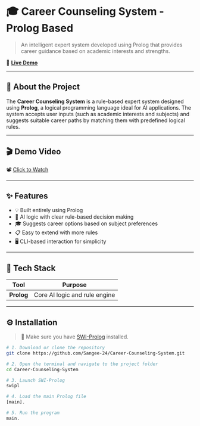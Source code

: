 # 🎓 Career Counseling System - Prolog Based

> An intelligent expert system developed using Prolog that provides career guidance based on academic interests and strengths.

🎥 **[Live Demo](https://drive.google.com/file/d/1cPEhR5Op4sTDrd42-L0-nfM3kdBA948g/view)**

---

## 📖 About the Project

The **Career Counseling System** is a rule-based expert system designed using **Prolog**, a logical programming language ideal for AI applications. The system accepts user inputs (such as academic interests and subjects) and suggests suitable career paths by matching them with predefined logical rules.

---

## 🎬 Demo Video

📽️ [Click to Watch](https://drive.google.com/file/d/1cPEhR5Op4sTDrd42-L0-nfM3kdBA948g/view)

---

## ✨ Features

- 💡 Built entirely using Prolog
- 🧠 AI logic with clear rule-based decision making
- 🎓 Suggests career options based on subject preferences
- 📋 Easy to extend with more rules
- 🖥️ CLI-based interaction for simplicity

---

## 🧰 Tech Stack

| Tool     | Purpose                  |
|----------|--------------------------|
| **Prolog** | Core AI logic and rule engine |

---

## ⚙️ Installation

> 🔽 Make sure you have [SWI-Prolog](https://www.swi-prolog.org/) installed.

```bash
# 1. Download or clone the repository
git clone https://github.com/Sangee-24/Career-Counseling-System.git

# 2. Open the terminal and navigate to the project folder
cd Career-Counseling-System

# 3. Launch SWI-Prolog
swipl

# 4. Load the main Prolog file
[main].

# 5. Run the program
main.

